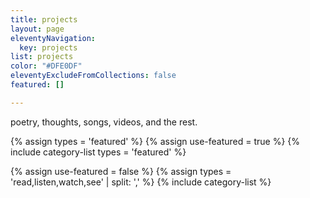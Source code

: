 ```yaml
---
title: projects
layout: page
eleventyNavigation:
  key: projects
list: projects
color: "#DFE0DF"
eleventyExcludeFromCollections: false
featured: []

---
```

poetry, thoughts, songs, videos, and the rest.

{% assign types = 'featured' %}
{% assign use-featured = true %}
{% include category-list types = 'featured' %}

{% assign use-featured = false %}
{% assign types = 'read,listen,watch,see' | split: ',' %}
{% include category-list %}